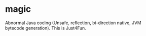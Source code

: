 magic
=====

Abnormal Java coding (Unsafe, reflection, bi-direction native, JVM bytecode generation). This is Just4Fun.
